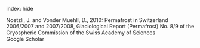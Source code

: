 index: hide

<div class="Citation">

  <div class="Citation-body">
    <div class="Citation-text">Noetzli, J. and Vonder Muehll, D., 2010: <span class="Article-bookTitle">Permafrost in Switzerland 2006/2007 and 2007/2008, </span>Glaciological Report (Permafrost) No. 8/9 of the Cryospheric Commission of the Swiss Academy of Sciences</div>
    <div class="Citation-links">
      <div class="CitationLink" data-href="https://scholar.google.com/scholar?q=Permafrost+in+Switzerland+2006%2F2007+and+2007%2F2008">
        <div class="CitationLink-icon CitationLink-Scholar"></div>
        <div class="CitationLink-text">Google Scholar</div>
      </div>
    </div>
  </div>
</div>


<div class="Citation-copy">

</div>